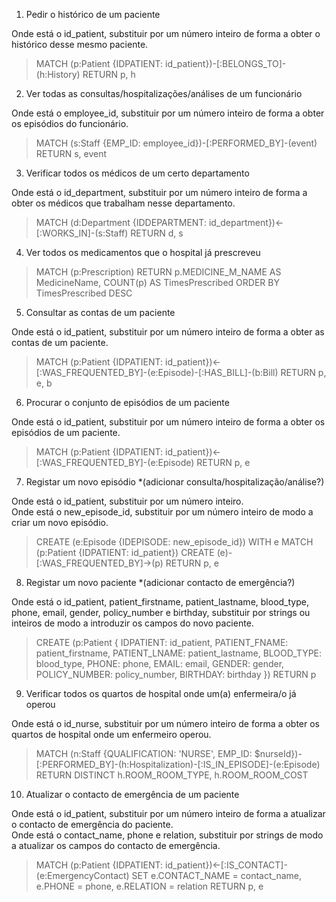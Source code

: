 1. Pedir o histórico de um paciente

Onde está o id_patient, substituir por um número inteiro de forma a obter o histórico desse mesmo paciente.

> MATCH (p:Patient {IDPATIENT: id_patient})-[:BELONGS_TO]-(h:History)
RETURN p, h

2. Ver todas as consultas/hospitalizações/análises de um funcionário

Onde está o employee_id, substituir por um número inteiro de forma a obter os episódios do funcionário.

> MATCH (s:Staff {EMP_ID: employee_id})-[:PERFORMED_BY]-(event)
RETURN s, event

3. Verificar todos os médicos de um certo departamento

Onde está o id_department, substituir por um número inteiro de forma a obter os médicos que trabalham nesse departamento.

> MATCH (d:Department {IDDEPARTMENT: id_department})<-[:WORKS_IN]-(s:Staff)
RETURN d, s

4. Ver todos os medicamentos que o hospital já prescreveu

> MATCH (p:Prescription)
RETURN p.MEDICINE_M_NAME AS MedicineName, COUNT(p) AS TimesPrescribed
ORDER BY TimesPrescribed DESC

5. Consultar as contas de um paciente

Onde está o id_patient, substituir por um número inteiro de forma a obter as contas de um paciente.

> MATCH (p:Patient {IDPATIENT: id_patient})<-[:WAS_FREQUENTED_BY]-(e:Episode)-[:HAS_BILL]-(b:Bill)
RETURN p, e, b

6. Procurar o conjunto de episódios de um paciente

Onde está o id_patient, substituir por um número inteiro de forma a obter os episódios de um paciente.

> MATCH (p:Patient {IDPATIENT: id_patient})<-[:WAS_FREQUENTED_BY]-(e:Episode)
RETURN p, e

7. Registar um novo episódio   *(adicionar consulta/hospitalização/análise?)

Onde está o id_patient, substituir por um número inteiro. \
Onde está o new_episode_id, substituir por um número inteiro de modo a criar um novo episódio.

> CREATE (e:Episode {IDEPISODE: new_episode_id})
    WITH e
    MATCH (p:Patient {IDPATIENT: id_patient})
    CREATE (e)-[:WAS_FREQUENTED_BY]->(p)
    RETURN p, e

8. Registar um novo paciente   *(adicionar contacto de emergência?)

Onde está o id_patient, patient_firstname, patient_lastname, blood_type, phone, email, gender, policy_number e birthday, substituir por strings ou inteiros de modo a introduzir os campos do novo paciente.


> CREATE (p:Patient {
        IDPATIENT: id_patient,
        PATIENT_FNAME: patient_firstname,
        PATIENT_LNAME: patient_lastname,
        BLOOD_TYPE: blood_type,
        PHONE: phone,
        EMAIL: email,
        GENDER: gender,
        POLICY_NUMBER: policy_number,
        BIRTHDAY: birthday
})
RETURN p


9. Verificar todos os quartos de hospital onde um(a) enfermeira/o já operou

Onde está o id_nurse, substituir por um número inteiro de forma a obter os quartos de hospital onde um enfermeiro operou.

> MATCH (n:Staff {QUALIFICATION: 'NURSE', EMP_ID: $nurseId})-[:PERFORMED_BY]-(h:Hospitalization)-[:IS_IN_EPISODE]-(e:Episode)
RETURN DISTINCT h.ROOM_ROOM_TYPE, h.ROOM_ROOM_COST


10. Atualizar o contacto de emergência de um paciente

Onde está o id_patient, substituir por um número inteiro de forma a atualizar o contacto de emergência do paciente. \
Onde está o contact_name, phone e relation, substituir por strings de modo a atualizar os campos do contacto de emergência.

> MATCH (p:Patient {IDPATIENT: id_patient})<-[:IS_CONTACT]-(e:EmergencyContact)
SET e.CONTACT_NAME = contact_name, e.PHONE = phone, e.RELATION = relation
RETURN p, e
